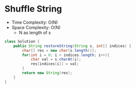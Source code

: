 # Shuffle String

- Time Complexity: O(N)
- Space Complexity: O(N)
  - N as length of s

```java
class Solution {
    public String restoreString(String s, int[] indices) {
        char[] res = new char[s.length()];
        for(int i = 0; i < indices.length; i++){
            char val = s.charAt(i);
            res[indices[i]] = val;
        }
        return new String(res);
    }
}
```
